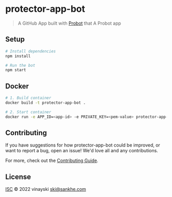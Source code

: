 # protector-app-bot

> A GitHub App built with [Probot](https://github.com/probot/probot) that A Probot app

## Setup

```sh
# Install dependencies
npm install

# Run the bot
npm start
```

## Docker

```sh
# 1. Build container
docker build -t protector-app-bot .

# 2. Start container
docker run -e APP_ID=<app-id> -e PRIVATE_KEY=<pem-value> protector-app-bot
```

## Contributing

If you have suggestions for how protector-app-bot could be improved, or want to report a bug, open an issue! We'd love all and any contributions.

For more, check out the [Contributing Guide](CONTRIBUTING.md).

## License

[ISC](LICENSE) © 2022 vinayski <ski@sankhe.com>
